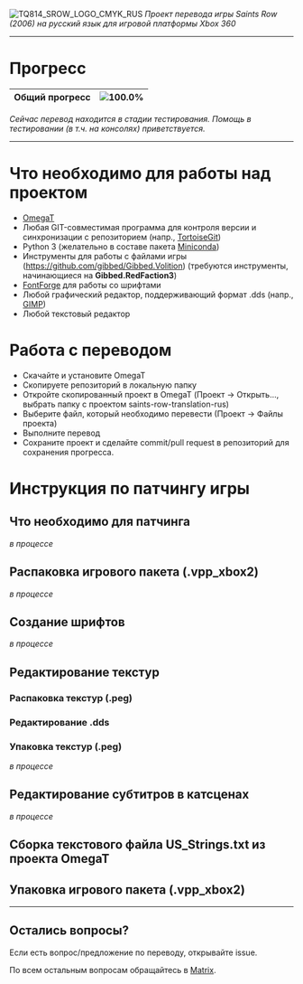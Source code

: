 ![TQ814_SROW_LOGO_CMYK_RUS](https://user-images.githubusercontent.com/46522630/198362309-80df253c-20a8-4d3d-9c49-b4f9e2fa45ca.png)
*Проект перевода игры Saints Row (2006) на русский язык для игровой платформы Xbox 360*
***
# Прогресс
| Общий прогресс | ![100.0%](https://progress-bar.dev/100/?width=200) |
| --- | --- |

*Сейчас перевод находится в стадии тестирования. Помощь в тестировании (в т.ч. на консолях) приветствуется.*
***
# Что необходимо для работы над проектом
- [OmegaT](http://omegat.org/ru/download)
- Любая GIT-совместимая программа для контроля версии и синхронизации с репозиторием (напр., [TortoiseGit](https://tortoisegit.org/))
- Python 3 (желательно в составе пакета [Miniconda](https://docs.conda.io/en/latest/miniconda.html))
- Инструменты для работы с файлами игры (https://github.com/gibbed/Gibbed.Volition) (требуются инструменты, начинающиеся на **Gibbed.RedFaction3**)
- [FontForge](https://fontforge.org/en-US/) для работы со шрифтами
- Любой графический редактор, поддерживающий формат .dds (напр., [GIMP](https://www.gimp.org/))
- Любой текстовый редактор

# Работа с переводом
- Скачайте и установите OmegaT
- Скопируете репозиторий в локальную папку
- Откройте скопированный проект в OmegaT (Проект -> Открыть..., выбрать папку с проектом saints-row-translation-rus)
- Выберите файл, который необходимо перевести (Проект -> Файлы проекта)
- Выполните перевод
- Сохраните проект и сделайте commit/pull request в репозиторий для сохранения прогресса.

# Инструкция по патчингу игры
## Что необходимо для патчинга
*в процессе*
## Распаковка игрового пакета (.vpp_xbox2)
*в процессе*
## Создание шрифтов
*в процессе*
## Редактирование текстур
### Распаковка текстур (.peg)
### Редактирование .dds
### Упаковка текстур (.peg)
*в процессе*
## Редактирование субтитров в катсценах
*в процессе*
## Сборка текстового файла US_Strings.txt из проекта OmegaT 
## Упаковка игрового пакета (.vpp_xbox2)

***
## Остались вопросы?
Если есть вопрос/предложение по переводу, открывайте issue.

По всем остальным вопросам обращайтесь в [Matrix](https://matrix.to/#/@th3rdsergeevich:inex.rocks).
